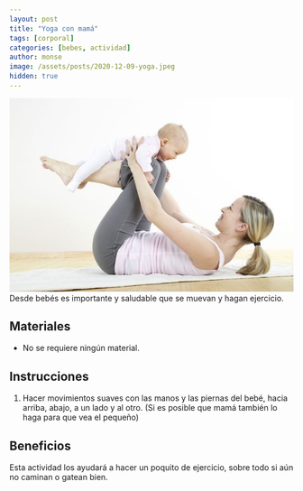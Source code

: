 ```yaml
---
layout: post
title: "Yoga con mamá"
tags: [corporal]
categories: [bebes, actividad]
author: monse
image: /assets/posts/2020-12-09-yoga.jpeg
hidden: true
---
```

![Actividad de yoga](/assets/posts/2020-12-09-yoga.jpeg)<br/> 
Desde bebés es importante y saludable que se muevan y hagan ejercicio.

## Materiales 
- No se requiere ningún material.

## Instrucciones 
1. Hacer movimientos suaves con las manos y las piernas del bebé, hacia arriba, abajo, a un lado y al otro. (Si es posible que mamá también lo haga para que vea el pequeño)

## Beneficios 
Esta actividad los ayudará a hacer un poquito de ejercicio, sobre todo si aún no caminan o gatean bien. 